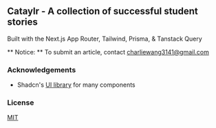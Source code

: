## Cataylr - A collection of successful student stories

Built with the Next.js App Router, Tailwind, Prisma, & Tanstack Query

** Notice: ** To submit an article, contact charliewang3141@gmail.com

### Acknowledgements

- Shadcn's [UI library](https://github.com/shadcn-ui/ui) for many components

### License

[MIT](https://choosealicense.com/licenses/mit/)
